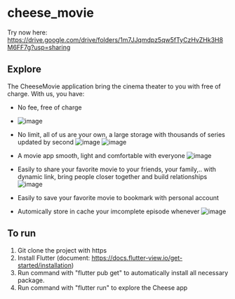 # cheese_movie

Try now here: https://drive.google.com/drive/folders/1m7JJqmdpz5qw5fTyCzHvZHk3H8M6FF7g?usp=sharing


## Explore
The CheeseMovie application bring the cinema theater to you with free of charge.
With us, you have:
* No fee, free of charge
* ![image](https://user-images.githubusercontent.com/87313146/185846857-a7df439c-ea2f-467d-8411-fd3fc2b2bf3c.png)

* No limit, all of us are your own, a large storage with thousands of series updated by second
![image](https://user-images.githubusercontent.com/87313146/185846647-11a7461c-4747-46ed-8e3e-54ff918b3157.png)
![image](https://user-images.githubusercontent.com/87313146/185846155-66f6d679-10e5-4165-aeb8-8adb13641cd0.png)

* A movie app smooth, light and comfortable with everyone
![image](https://user-images.githubusercontent.com/87313146/185845378-2ae12711-31a5-4ec7-8ad8-79af3e81bb07.png )

* Easily to share your favorite movie to your friends, your family,.. with dynamic link, bring people closer together and build relationships
![image](https://user-images.githubusercontent.com/87313146/185846974-e663419a-34af-427a-acc9-10a427af3b36.png)
* Easily to save your favorite movie to bookmark with personal account 
* Automically store in cache your imcomplete episode whenever
![image](https://user-images.githubusercontent.com/87313146/185846535-0bd3bad0-af91-44e6-8a1b-9cdae6bdd6a6.png)

## To run
1. Git clone the project with https
2. Install Flutter (document: https://docs.flutter-view.io/get-started/installation)
3. Run command with "flutter pub get" to automatically install all necessary package.
4. Run command with "flutter run" to explore the Cheese app
